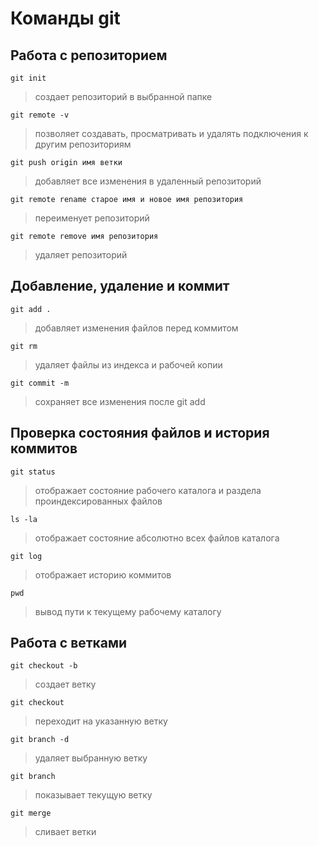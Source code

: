 # Команды git
## Работа с репозиторием
```
git init
```
>создает репозиторий в выбранной папке
```
git remote -v
```
>позволяет создавать, просматривать и удалять подключения к другим репозиториям
```
git push origin имя ветки
```
>добавляет все изменения в удаленный репозиторий
```
git remote rename старое имя и новое имя репозитория
```
> переименует репозиторий
```
git remote remove имя репозитория
```
>удаляет репозиторий
## Добавление, удаление и коммит
```
git add .
```
>добавляет изменения файлов перед коммитом
```
git rm
```
>удаляет файлы из индекса и рабочей копии
```
git commit -m
```
> сохраняет все изменения после git add
## Проверка состояния файлов и история коммитов
```
git status
```
>отображает состояние рабочего каталога и раздела проиндексированных файлов
```
ls -la
```
>отображает состояние абсолютно всех файлов каталога
```
git log
```
>отображает историю коммитов
```
pwd
```
>вывод пути к текущему рабочему каталогу 
## Работа с ветками
```
git checkout -b
```
>создает ветку
```
git checkout
```
>переходит на указанную ветку
```
git branch -d
```
>удаляет выбранную ветку
```
git branch
```
>показывает текущую ветку
```
git merge
```
>сливает ветки
